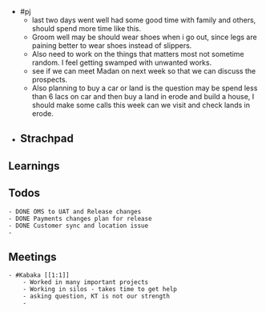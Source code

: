 - #pj
	- last two days went well had some good time with family and others, should spend more time like this.
	- Groom well may be should wear shoes when i go out, since legs are paining better to wear shoes instead of slippers.
	- Also need to work on the things that matters most not sometime random. I feel getting swamped with unwanted works.
	- see if we can meet Madan on next week so that we can discuss the prospects.
	- Also planning to buy a car or land is the question may be spend less than 6 lacs on car and then buy a land in erode and build a house, I should make some calls this week can we visit and check lands in erode.
- ## Strachpad
## Learnings
## Todos
	- DONE OMS to UAT and Release changes
	- DONE Payments changes plan for release
	- DONE Customer sync and location issue
	-
## Meetings
	- #Kabaka [[1:1]]
		- Worked in many important projects
		- Working in silos - takes time to get help
		- asking question, KT is not our strength
		-
